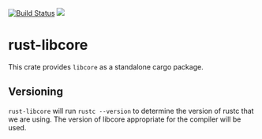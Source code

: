 [![Build Status](https://travis-ci.org/hackndev/rust-libcore.svg#branch=master)](https://travis-ci.org/hackndev/rust-libcore) 
[![](http://meritbadge.herokuapp.com/rust-libcore)](https://crates.io/crates/rust-libcore)

# rust-libcore

This crate provides `libcore` as a standalone cargo package.

## Versioning

`rust-libcore` will run `rustc --version` to determine the version of rustc that we are using. The version of libcore appropriate for the compiler will be used.

